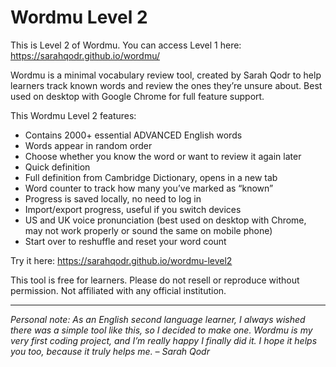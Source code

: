 # Wordmu Level 2

This is Level 2 of Wordmu. You can access Level 1 here: https://sarahqodr.github.io/wordmu/

Wordmu is a minimal vocabulary review tool, created by Sarah Qodr to help learners track known words and review the ones they’re unsure about. Best used on desktop with Google Chrome for full feature support.

This Wordmu Level 2 features:
- Contains 2000+ essential ADVANCED English words
- Words appear in random order
- Choose whether you know the word or want to review it again later
- Quick definition
- Full definition from Cambridge Dictionary, opens in a new tab
- Word counter to track how many you’ve marked as “known”
- Progress is saved locally, no need to log in
- Import/export progress, useful if you switch devices
- US and UK voice pronunciation (best used on desktop with Chrome, may not work properly or sound the same on mobile phone)
- Start over to reshuffle and reset your word count

Try it here: https://sarahqodr.github.io/wordmu-level2

This tool is free for learners. Please do not resell or reproduce without permission. Not affiliated with any official institution.

---

*Personal note: As an English second language learner, I always wished there was a simple tool like this, so I decided to make one. Wordmu is my very first coding project, and I’m really happy I finally did it. I hope it helps you too, because it truly helps me. – Sarah Qodr*
